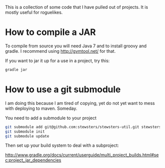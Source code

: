 

This is a collection of some code that I have pulled out of projects.  It is mostly useful for roguelikes.


How to compile a JAR
====================
To compile from source you will need Java 7 and to install groovy and gradle.  I recommend using http://gvmtool.net/ for that.

If you want to jar it up for a use in a project, try this:

```bash
gradle jar
```


How to use a git submodule
==========================

I am doing this because I am tired of copying, yet do not yet want to mess with deploying to maven.  Someday.

You need to add a submodule to your project

```bash
git submodule add git@github.com:stewsters/stewsters-util.git stewsters-util
git submodule init
git submodule update
```

Then set up your build system to deal with a subproject:

http://www.gradle.org/docs/current/userguide/multi_project_builds.html#sec:project_jar_dependencies

